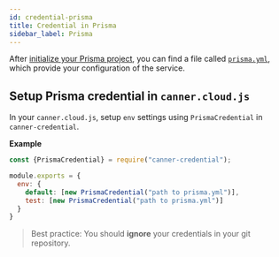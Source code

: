 ```yaml
---
id: credential-prisma
title: Credential in Prisma
sidebar_label: Prisma
---
```


After [initialize your Prisma project](https://www.prisma.io/docs/reference/cli-command-reference/database-service/prisma-init-eeb1ohr4ec), you can find a file called [`prisma.yml`](https://www.prisma.io/docs/reference/service-configuration/prisma.yml/overview-and-example-foatho8aip), which provide your configuration of the service.

## Setup Prisma credential in `canner.cloud.js`

In your `canner.cloud.js`, setup `env` settings using `PrismaCredential` in `canner-credential`.

**Example**

```js
const {PrismaCredential} = require("canner-credential");

module.exports = {
  env: {
    default: [new PrismaCredential("path to prisma.yml")],
    test: [new PrismaCredential("path to prisma.yml")]
  }
}
```

> Best practice: You should **ignore** your credentials in your git repository.